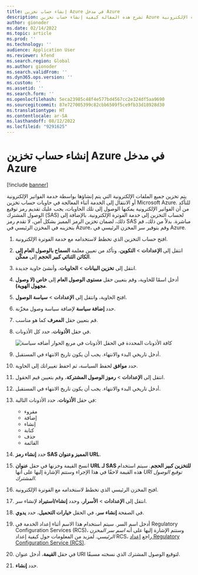 ```yaml
---
title: إنشاء حساب تخزين Azure في مدخل Azure
description: تشرح هذه المقالة كيفية إنشاء حساب تخزين Azure للفوترة الإلكترونية.
author: gionoder
ms.date: 02/14/2022
ms.topic: article
ms.prod: ''
ms.technology: ''
audience: Application User
ms.reviewer: kfend
ms.search.region: Global
ms.author: gionoder
ms.search.validFrom: ''
ms.dyn365.ops.version: ''
ms.custom: ''
ms.assetid: ''
ms.search.form: ''
ms.openlocfilehash: 5eca23985c48f4e577bd4567cc2e324df5aa9690
ms.sourcegitcommit: 87e727005399c82cbb6509f5ce9fb33d18928d30
ms.translationtype: HT
ms.contentlocale: ar-SA
ms.lasthandoff: 08/12/2022
ms.locfileid: "9291625"
---
```

# <a name="create-an-azure-storage-account-in-the-azure-portal"></a>إنشاء حساب تخزين Azure في مدخل Azure

[!include [banner](../includes/banner.md)]

يتم تخزين جميع الملفات الإلكترونية التي يتم إنشاؤها بواسطة خدمة الفواتير الإلكترونية أو الانتقال إلى الخدمة أثناء المعالجة في حاويات حساب تخزين Microsoft Azure. للتأكد من أن الفواتير الإلكترونية يمكنها الوصول إلى تلك الحاويات، يجب عليك تقديم رمز توقيع الوصول المشترك (SAS) لحساب التخزين إلى خدمة الفوترة الإلكترونية. بالإضافة إلى ذلك، لضمان تخزين الرمز المميز بشكل آمن، لا تقدم رمز SAS مباشرة. بدلاً من ذلك، قم بتخزينه في المخزن الرئيسي في Azure، وقم بتوفير سر المخزن الرئيسي في Azure.

1. افتح حساب التخزين الذي تخطط لاستخدامه مع خدمة الفوترة الإلكترونية.
2. انتقل إلى **الإعدادات** \> **التكوين**، وتأكد من تعيين معلمة **السماح بالوصول العام إلى الكائن الثنائي كبير الحجم** إلى **ممكّن**.
3. انتقل إلى **تخزين البيانات** \> **الحاويات**، وأنشئ حاوية جديدة.
4. أدخل اسمًا للحاوية، وقم بتعيين حقل **مستوى الوصول العام** إلى **خاص (لا وصول مجهول الهوية)**.
5. افتح الحاوية، وانتقل إلى **الإعدادات** \> **سياسة الوصول**.
6. حدد **إضافة سياسة** لإضافة سياسة وصول مخزّنة.
7. قم بتعيين حقل **المعرف** كما هو مناسب.
8. في حقل **الأذونات**، حدد كل الأذونات.

    ![كافة الأذونات المحددة في الحقل الأذونات في مربع الحوار أضافه سياسة](media/e-invoicing-azure-1.png)

9. أدخل تاريخي البدء والانتهاء. يجب أن يكون تاريخ الانتهاء في المستقبل.
10. حدد **موافق** لحفظ السياسة، ثم احفظ تغييراتك إلى الحاوية.
11. انتقل إلى **الإعدادات** \> **رموز الوصول المشتركة**، وقم بتعيين قيم الحقول.
12. أدخل تاريخي البدء والانتهاء. يجب أن يكون تاريخ الانتهاء في المستقبل.
13. في حقل **الأذونات**، حدد الأذونات التالية:

    - مقروء
    - إضافة
    - إنشاء
    - كتابة
    - حذف
    - القائمة

14. حدد **إنشاء رمز SAS المميز وعنوان URL**.
15. انسخ القيمة وخزنها في حقل **عنوان URL لـ SAS للتخزين كبير الحجم‬**. سيتم استخدام هذه القيمة لاحقًا في هذا الإجراء وستتم الإشارة إليها على أنها *URI‏‎ توقيع الوصول المشترك*.
16. افتح المخزن الرئيسي الذي تخطط لاستخدامه مع الفوترة الإلكترونية.
17. انتقل إلى **الإعدادات** \> **الأسرار**، وحدد **إنشاء/استيراد** لإنشاء سر.
18. في الصفحة **إنشاء سر**، في الحقل **خيارات التحميل**، حدد **يدوي**.
19. أدخل اسم السر. سيتم استخدام هذا الاسم أثناء إعداد الخدمة في Regulatory Configuration Services (RCS)، وستتم الإشارة إليها على أنه *اسم سر المخزن الرئيسي*. لمزيد من المعلومات حول كيفية إعداد RCS، راجع [إعداد Regulatory Configuration Service (RCS)](e-invoicing-set-up-rcs.md).
20. في حقل **القيمة**، أدخل عنوان URI لتوقيع الوصول المشترك الذي نسخته مسبقًا.
21. حدد **إنشاء**.

